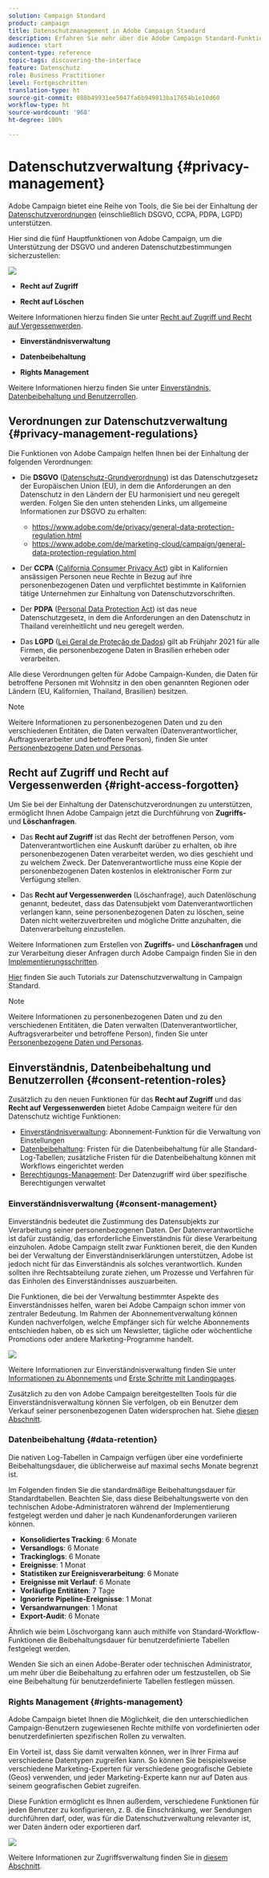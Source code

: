 ```yaml
---
solution: Campaign Standard
product: campaign
title: Datenschutzmanagement in Adobe Campaign Standard
description: Erfahren Sie mehr über die Adobe Campaign Standard-Funktionen zur Datenschutzverwaltung.
audience: start
content-type: reference
topic-tags: discovering-the-interface
feature: Datenschutz
role: Business Practitioner
level: Fortgeschritten
translation-type: ht
source-git-commit: 088b49931ee5047fa6b949813ba17654b1e10d60
workflow-type: ht
source-wordcount: '968'
ht-degree: 100%

---
```



# Datenschutzverwaltung {#privacy-management}

Adobe Campaign bietet eine Reihe von Tools, die Sie bei der Einhaltung der [Datenschutzverordnungen](#privacy-management-regulations) (einschließlich DSGVO, CCPA, PDPA, LGPD) unterstützen.

Hier sind die fünf Hauptfunktionen von Adobe Campaign, um die Unterstützung der DSGVO und anderen Datenschutzbestimmungen sicherzustellen:

![](assets/privacy-gdpr-use-cases.png)

* **Recht auf Zugriff**

* **Recht auf Löschen**

Weitere Informationen hierzu finden Sie unter [Recht auf Zugriff und Recht auf Vergessenwerden](#right-access-forgotten).

* **Einverständnisverwaltung**

* **Datenbeibehaltung**

* **Rights Management**

Weitere Informationen hierzu finden Sie unter [Einverständnis, Datenbeibehaltung und Benutzerrollen](#consent-retention-roles).

<!--This section presents general information on what Privacy management is and the features provided by Adobe Campaign to manage the [Right to Access and Right to be Forgotten](#right-access-forgotten).

It also contains information on important features to manage Privacy ([consent, data retention and user roles](#consent-retention-roles)), as well as best practices to help you with your Privacy compliance when using Adobe Campaign.-->

## Verordnungen zur Datenschutzverwaltung {#privacy-management-regulations}

Die Funktionen von Adobe Campaign helfen Ihnen bei der Einhaltung der folgenden Verordnungen:

* Die **DSGVO** ([Datenschutz-Grundverordnung](https://ec.europa.eu/info/law/law-topic/data-protection/reform/what-does-general-data-protection-regulation-gdpr-govern_de)) ist das Datenschutzgesetz der Europäischen Union (EU), in dem die Anforderungen an den Datenschutz in den Ländern der EU harmonisiert und neu geregelt werden. Folgen Sie den unten stehenden Links, um allgemeine Informationen zur DSGVO zu erhalten:

   * https://www.adobe.com/de/privacy/general-data-protection-regulation.html
   * https://www.adobe.com/de/marketing-cloud/campaign/general-data-protection-regulation.html

* Der **CCPA** ([California Consumer Privacy Act](https://leginfo.legislature.ca.gov/faces/codes_displayText.xhtml?lawCode=CIV&amp;division=3.&amp;title=1.81.5.&amp;part=4.&amp;chapter=&amp;article=)) gibt in Kalifornien ansässigen Personen neue Rechte in Bezug auf ihre personenbezogenen Daten und verpflichtet bestimmte in Kalifornien tätige Unternehmen zur Einhaltung von Datenschutzvorschriften.
* Der **PDPA** ([Personal Data Protection Act](https://secureprivacy.ai/thailand-pdpa-summary-what-businesses-need-to-know/)) ist das neue Datenschutzgesetz, in dem die Anforderungen an den Datenschutz in Thailand vereinheitlicht und neu geregelt werden.
* Das **LGPD** ([Lei Geral de Proteção de Dados](https://iapp.org/media/pdf/resource_center/Brazilian_General_Data_Protection_Law.pdf)) gilt ab Frühjahr 2021 für alle Firmen, die personenbezogene Daten in Brasilien erheben oder verarbeiten.

Alle diese Verordnungen gelten für Adobe Campaign-Kunden, die Daten für betroffene Personen mit Wohnsitz in den oben genannten Regionen oder Ländern (EU, Kalifornien, Thailand, Brasilien) besitzen.

>[!NOTE]
>
>Weitere Informationen zu personenbezogenen Daten und zu den verschiedenen Entitäten, die Daten verwalten (Datenverantwortlicher, Auftragsverarbeiter und betroffene Person), finden Sie unter [Personenbezogene Daten und Personas](../../start/using/privacy.md#personal-data).

## Recht auf Zugriff und Recht auf Vergessenwerden {#right-access-forgotten}

Um Sie bei der Einhaltung der Datenschutzverordnungen zu unterstützen, ermöglicht Ihnen Adobe Campaign jetzt die Durchführung von **Zugriffs-** und **Löschanfragen**.

* Das **Recht auf Zugriff** ist das Recht der betroffenen Person, vom Datenverantwortlichen eine Auskunft darüber zu erhalten, ob ihre personenbezogenen Daten verarbeitet werden, wo dies geschieht und zu welchem Zweck. Der Datenverantwortliche muss eine Kopie der personenbezogenen Daten kostenlos in elektronischer Form zur Verfügung stellen.

* Das **Recht auf Vergessenwerden** (Löschanfrage), auch Datenlöschung genannt, bedeutet, dass das Datensubjekt vom Datenverantwortlichen verlangen kann, seine personenbezogenen Daten zu löschen, seine Daten nicht weiterzuverbreiten und mögliche Dritte anzuhalten, die Datenverarbeitung einzustellen.

Weitere Informationen zum Erstellen von **Zugriffs-** und **Löschanfragen** und zur Verarbeitung dieser Anfragen durch Adobe Campaign finden Sie in den [Implementierungsschritten](../../start/using/privacy-requests.md#about-privacy-requests).

[Hier](https://experienceleague.adobe.com/docs/campaign-standard-learn/tutorials/privacy/privacy-overview.html?lang=de#privacy) finden Sie auch Tutorials zur Datenschutzverwaltung in Campaign Standard.

>[!NOTE]
>
>Weitere Informationen zu personenbezogenen Daten und zu den verschiedenen Entitäten, die Daten verwalten (Datenverantwortlicher, Auftragsverarbeiter und betroffene Person), finden Sie unter [Personenbezogene Daten und Personas](../../start/using/privacy.md#personal-data).

## Einverständnis, Datenbeibehaltung und Benutzerrollen {#consent-retention-roles}

Zusätzlich zu den neuen Funktionen für das **Recht auf Zugriff** und das **Recht auf Vergessenwerden** bietet Adobe Campaign weitere für den Datenschutz wichtige Funktionen:

* [Einverständnisverwaltung](#consent-management): Abonnement-Funktion für die Verwaltung von Einstellungen
* [Datenbeibehaltung](#data-retention): Fristen für die Datenbeibehaltung für alle Standard-Log-Tabellen; zusätzliche Fristen für die Datenbeibehaltung können mit Workflows eingerichtet werden
* [Berechtigungs-Management](#rights-management): Der Datenzugriff wird über spezifische Berechtigungen verwaltet

### Einverständnisverwaltung {#consent-management}

Einverständnis bedeutet die Zustimmung des Datensubjekts zur Verarbeitung seiner personenbezogenen Daten. Der Datenverantwortliche ist dafür zuständig, das erforderliche Einverständnis für diese Verarbeitung einzuholen. Adobe Campaign stellt zwar Funktionen bereit, die den Kunden bei der Verwaltung der Einverständniserklärungen unterstützen, Adobe ist jedoch nicht für das Einverständnis als solches verantwortlich. Kunden sollten ihre Rechtsabteilung zurate ziehen, um Prozesse und Verfahren für das Einholen des Einverständnisses auszuarbeiten.

Die Funktionen, die bei der Verwaltung bestimmter Aspekte des Einverständnisses helfen, waren bei Adobe Campaign schon immer von zentraler Bedeutung. Im Rahmen der Abonnementverwaltung können Kunden nachverfolgen, welche Empfänger sich für welche Abonnements entschieden haben, ob es sich um Newsletter, tägliche oder wöchentliche Promotions oder andere Marketing-Programme handelt.

![](assets/privacy-consent-management.png)

Weitere Informationen zur Einverständnisverwaltung finden Sie unter [Informationen zu Abonnements](../../audiences/using/about-subscriptions.md) und [Erste Schritte mit Landingpages](../../channels/using/getting-started-with-landing-pages.md).

Zusätzlich zu den von Adobe Campaign bereitgestellten Tools für die Einverständnisverwaltung können Sie verfolgen, ob ein Benutzer dem Verkauf seiner personenbezogenen Daten widersprochen hat. Siehe [diesen Abschnitt](../../start/using/privacy-requests.md#sale-of-personal-information-ccpa).

### Datenbeibehaltung {#data-retention}

Die nativen Log-Tabellen in Campaign verfügen über eine vordefinierte Beibehaltungsdauer, die üblicherweise auf maximal sechs Monate begrenzt ist.

Im Folgenden finden Sie die standardmäßige Beibehaltungsdauer für Standardtabellen. Beachten Sie, dass diese Beibehaltungswerte von den technischen Adobe-Administratoren während der Implementierung festgelegt werden und daher je nach Kundenanforderungen variieren können.

* **Konsolidiertes Tracking**: 6 Monate
* **Versandlogs**: 6 Monate
* **Trackinglogs**: 6 Monate
* **Ereignisse**: 1 Monat
* **Statistiken zur Ereignisverarbeitung**: 6 Monate
* **Ereignisse mit Verlauf**: 6 Monate
* **Vorläufige Entitäten**: 7 Tage
* **Ignorierte Pipeline-Ereignisse**: 1 Monat
* **Versandwarnungen**: 1 Monat
* **Export-Audit**: 6 Monate

Ähnlich wie beim Löschvorgang kann auch mithilfe von Standard-Workflow-Funktionen die Beibehaltungsdauer für benutzerdefinierte Tabellen festgelegt werden.

Wenden Sie sich an einen Adobe-Berater oder technischen Administrator, um mehr über die Beibehaltung zu erfahren oder um festzustellen, ob Sie eine Beibehaltung für benutzerdefinierte Tabellen festlegen müssen.

### Rights Management {#rights-management}

Adobe Campaign bietet Ihnen die Möglichkeit, die den unterschiedlichen Campaign-Benutzern zugewiesenen Rechte mithilfe von vordefinierten oder benutzerdefinierten spezifischen Rollen zu verwalten.

Ein Vorteil ist, dass Sie damit verwalten können, wer in Ihrer Firma auf verschiedene Datentypen zugreifen kann. So können Sie beispielsweise verschiedene Marketing-Experten für verschiedene geografische Gebiete (Geos) verwenden, und jeder Marketing-Experte kann nur auf Daten aus seinem geografischen Gebiet zugreifen.

Diese Funktion ermöglicht es Ihnen außerdem, verschiedene Funktionen für jeden Benutzer zu konfigurieren, z. B. die Einschränkung, wer Sendungen durchführen darf, oder, was für die Datenschutzverwaltung relevanter ist, wer Daten ändern oder exportieren darf.

![](assets/privacy-user-management.png)

Weitere Informationen zur Zugriffsverwaltung finden Sie in [diesem Abschnitt](../../administration/using/about-access-management.md).